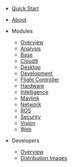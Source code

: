 - [Quick Start](/)
- [About](/about)

- Modules
  - [Overview](/modules/intro)
  - [Analysis](/modules/analysis)
  - [Base](/modules/base)
  - [Cloud9](/modules/cloud9)
  - [Desktop](/modules/desktop)
  - [Development](/modules/dev)
  - [Flight Controller](/modules/fc)
  - [Hardware](/modules/hardware)
  - [Intelligence](/modules/intelligence)
  - [Mavlink](/modules/mavlink)
  - [Network](/modules/network)
  - [ROS](/modules/ros)
  - [Security](/modules/security)
  - [Vision](/modules/vision)
  - [Web](/modules/web)

- Developers
  - [Overview](/devdocs/intro)
  - [Distribution Images](/devdocs/distimages)
